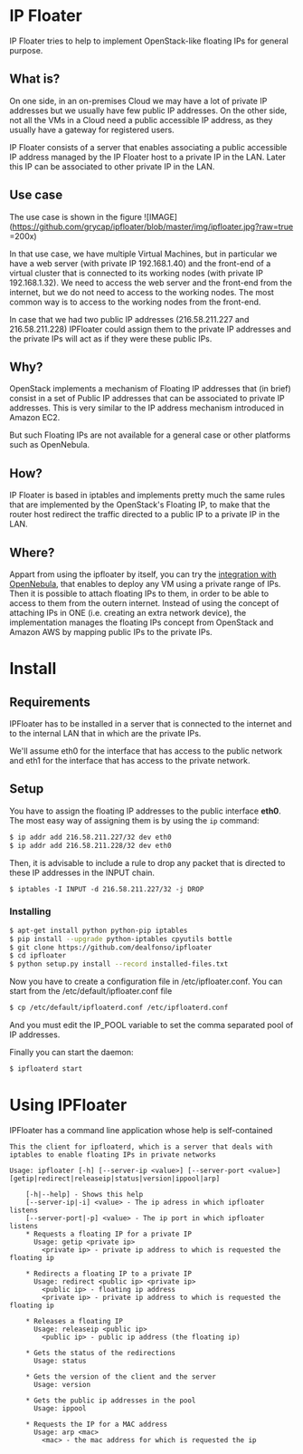 # IP Floater
IP Floater tries to help to implement OpenStack-like floating IPs for general purpose.

## What is?
On one side, in an on-premises Cloud we may have a lot of private IP addresses but we usually have few public IP addresses. On the other side, not all the VMs in a Cloud need a public accessible IP address, as they usually have a gateway for registered users.

IP Floater consists of a server that enables associating a public accessible IP address managed by the IP Floater host to a private IP in the LAN. Later this IP can be associated to other private IP in the LAN.

## Use case
The use case is shown in the figure
![IMAGE](https://github.com/grycap/ipfloater/blob/master/img/ipfloater.jpg?raw=true =200x)

In that use case, we have multiple Virtual Machines, but in particular we have a web server (with private IP 192.168.1.40) and the front-end of a virtual cluster that is connected to its working nodes (with private IP 192.168.1.32). We need to access the web server and the front-end from the internet, but we do not need to access to the working nodes. The most common way is to access to the working nodes from the front-end.

In case that we had two public IP addresses (216.58.211.227 and 216.58.211.228) IPFloater could assign them to the private IP addresses and the private IPs will act as if they were these public IPs.

## Why?
OpenStack implements a mechanism of Floating IP addresses that (in brief) consist in a set of Public IP addresses that can be associated to private IP addresses. This is very similar to the IP address mechanism introduced in Amazon EC2.

But such Floating IPs are not available for a general case or other platforms such as OpenNebula.
## How?
IP Floater is based in iptables and implements pretty much the same rules that are implemented by the OpenStack's Floating IP, to make that the router host redirect the traffic directed to a public IP to a private IP in the LAN.

## Where?
Appart from using the ipfloater by itself, you can try the [integration with OpenNebula](opennebula/README.md), that enables to deploy any VM using a private range of IPs. Then it is possible to attach floating IPs to them, in order to be able to access to them from the outern internet. Instead of using the concept of attaching IPs in ONE (i.e. creating an extra network device), the implementation manages the floating IPs concept from OpenStack and Amazon AWS by mapping public IPs to the private IPs.

# Install

## Requirements
IPFloater has to be installed in a server that is connected to the internet and to the internal LAN that in which are the private IPs.

We'll assume eth0 for the interface that has access to the public network and eth1 for the interface that has access to the private network.

## Setup

You have to assign the floating IP addresses to the public interface **eth0**. The most easy way of assigning them is by using the ```ip``` command:

```bash
$ ip addr add 216.58.211.227/32 dev eth0
$ ip addr add 216.58.211.228/32 dev eth0
```

Then, it is advisable to include a rule to drop any packet that is directed to these IP addresses in the INPUT chain.

```
$ iptables -I INPUT -d 216.58.211.227/32 -j DROP
```

### Installing

```bash
$ apt-get install python python-pip iptables
$ pip install --upgrade python-iptables cpyutils bottle
$ git clone https://github.com/dealfonso/ipfloater
$ cd ipfloater
$ python setup.py install --record installed-files.txt
```

Now you have to create a configuration file in /etc/ipfloater.conf. You can start from the /etc/default/ipfloater.conf file

```bash
$ cp /etc/default/ipfloaterd.conf /etc/ipfloaterd.conf
```

And you must edit the IP_POOL variable to set the comma separated pool of IP addresses.

Finally you can start the daemon:
```bash
$ ipfloaterd start
```

# Using IPFloater

IPFloater has a command line application whose help is self-contained
```
This the client for ipfloaterd, which is a server that deals with iptables to enable floating IPs in private networks

Usage: ipfloater [-h] [--server-ip <value>] [--server-port <value>] [getip|redirect|releaseip|status|version|ippool|arp]

	[-h|--help] - Shows this help
	[--server-ip|-i] <value> - The ip adress in which ipfloater listens
	[--server-port|-p] <value> - The ip port in which ipfloater listens
	* Requests a floating IP for a private IP
	  Usage: getip <private ip>
		<private ip> - private ip address to which is requested the floating ip

	* Redirects a floating IP to a private IP
	  Usage: redirect <public ip> <private ip>
		<public ip> - floating ip address
		<private ip> - private ip address to which is requested the floating ip

	* Releases a floating IP
	  Usage: releaseip <public ip>
		<public ip> - public ip address (the floating ip)

	* Gets the status of the redirections
	  Usage: status 

	* Gets the version of the client and the server
	  Usage: version 

	* Gets the public ip addresses in the pool
	  Usage: ippool 

	* Requests the IP for a MAC address
	  Usage: arp <mac>
		<mac> - the mac address for which is requested the ip
```
